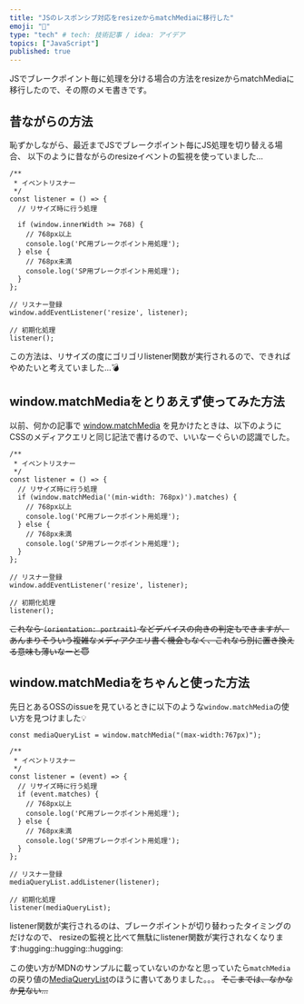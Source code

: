 ```yaml
---
title: "JSのレスポンシブ対応をresizeからmatchMediaに移行した"
emoji: "📌"
type: "tech" # tech: 技術記事 / idea: アイデア
topics: ["JavaScript"]
published: true
---
```

JSでブレークポイント毎に処理を分ける場合の方法をresizeからmatchMediaに移行したので、その際のメモ書きです。

## 昔ながらの方法
恥ずかしながら、最近までJSでブレークポイント毎にJS処理を切り替える場合、
以下のように昔ながらのresizeイベントの監視を使っていました...

```javascript:昔ながらの方法
/**
 * イベントリスナー
 */
const listener = () => {
  // リサイズ時に行う処理

  if (window.innerWidth >= 768) {
    // 768px以上
    console.log('PC用ブレークポイント用処理');
  } else {
    // 768px未満
    console.log('SP用ブレークポイント用処理');
  }
};

// リスナー登録
window.addEventListener('resize', listener);

// 初期化処理
listener();
```

この方法は、リサイズの度にゴリゴリlistener関数が実行されるので、できればやめたいと考えていました...💣

## window.matchMediaをとりあえず使ってみた方法
以前、何かの記事で [window.matchMedia](https://developer.mozilla.org/ja/docs/Web/API/Window/matchMedia) を見かけたときは、以下のようにCSSのメディアクエリと同じ記法で書けるので、いいなーぐらいの認識でした。

```javascript:window.matchMediaをとりあえず使ってみた方法
/**
 * イベントリスナー
 */
const listener = () => {
  // リサイズ時に行う処理
  if (window.matchMedia('(min-width: 768px)').matches) {
    // 768px以上
    console.log('PC用ブレークポイント用処理');
  } else {
    // 768px未満
    console.log('SP用ブレークポイント用処理');
  }
};

// リスナー登録
window.addEventListener('resize', listener);

// 初期化処理
listener();
```

~~これなら `(orientation: portrait)` などデバイスの向きの判定もできますが、あんまりそういう複雑なメディアクエリ書く機会もなく、これなら別に置き換える意味も薄いなーと😇~~

## window.matchMediaをちゃんと使った方法

先日とあるOSSのissueを見ているときに以下のような`window.matchMedia`の使い方を見つけました💡

```javascript:window.matchMediaをちゃんと使った方法
const mediaQueryList = window.matchMedia("(max-width:767px)");

/**
 * イベントリスナー
 */
const listener = (event) => {
  // リサイズ時に行う処理
  if (event.matches) {
    // 768px以上
    console.log('PC用ブレークポイント用処理');
  } else {
    // 768px未満
    console.log('SP用ブレークポイント用処理');
  }
};

// リスナー登録
mediaQueryList.addListener(listener);

// 初期化処理
listener(mediaQueryList);
```

listener関数が実行されるのは、ブレークポイントが切り替わったタイミングのだけなので、
resizeの監視と比べて無駄にlistener関数が実行されなくなります:hugging::hugging::hugging:


この使い方がMDNのサンプルに載っていないのかなと思っていたら`matchMedia`の戻り値の[MediaQueryList](https://developer.mozilla.org/ja/docs/Web/API/MediaQueryList)のほうに書いてありました。。。
~~そこまでは、なかなか見ない...~~
